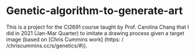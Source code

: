 # Genetic-algorithm-to-generate-art
This is a project for the CI2691 course taught by Prof. Carolina Chang that I did in 2021 (Jan-Mar Quarter) to imitate a drawing process given a target image (based on [Chris Cummins work] (https: / /chriscummins.cc/s/genetics/#)).
